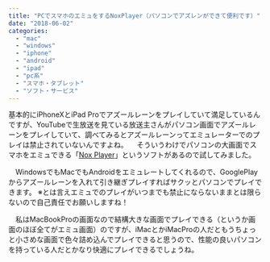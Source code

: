 ```yaml
---
title: "PCでスマホのエミュをするNoxPlayer（パソコンでアズレンができて便利です）"
date: "2018-06-02"
categories: 
  - "mac"
  - "windows"
  - "iphone"
  - "android"
  - "ipad"
  - "pc系"
  - "スマホ・タブレット"
  - "ソフト・サービス"
---
```


基本的にiPhoneXとiPad Proでアズールレーンをプレイしていて満足しているんですが、YouTubeで生放送を見ている放送主さんがパソコン画面でアズールレーンをプレイしていて、調べてみるとアズールレーンってエミュレーターでのプレイは禁止されていないんですよね。 　そういうわけでパソコンの大画面でスマホをエミュできる「[Nox Player](https://jp.bignox.com/)」というソフトがあるので試してみました。

　WindowsでもMacでもAndroidをエミュレートしてくれるので、GooglePlayからアズールレーンを入れて引き継ぎプレイすればサクッとパソコンでプレイできます。 ※とは言えエミュでのプレイがいつまでも禁止にならないままとは限らないので自己責任でお願いしますね！

　私はMacBookProの画面なので結構大きな画面でプレイできる（というか画面のほぼ全てがエミュ画面）のですが、iMacとかiMacProの人だともうちょっと小さめな画面で色々詰め込んでプレイできると思うので、性能の良いパソコンを持っている人だとかなり快適にプレイできるでしょうね。
